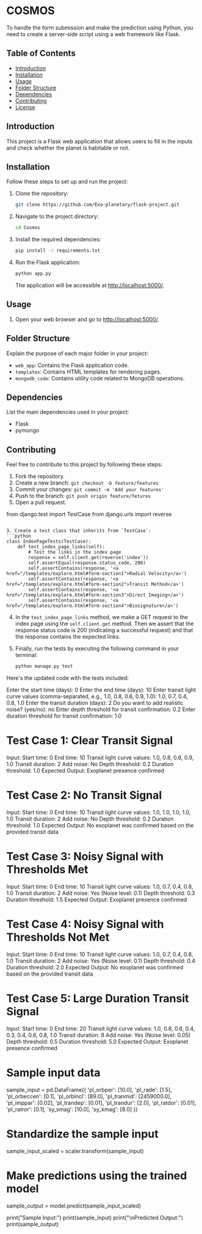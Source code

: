 # COSMOS

To handle the form submission and make the prediction using Python, you need to create a server-side script using a web framework like Flask. 
## Table of Contents

- [Introduction](#introduction)
- [Installation](#installation)
- [Usage](#usage)
- [Folder Structure](#folder-structure)
- [Dependencies](#dependencies)
- [Contributing](#contributing)
- [License](#license)

## Introduction

This project is a Flask web application that allows users to fill in the inputs and check whether the planet is habitable or not.

## Installation

Follow these steps to set up and run the project:

1. Clone the repository:

    ```bash
    git clone https://github.com/Exo-planetary/flask-project.git
    ```

2. Navigate to the project directory:

    ```bash
    cd Cosmos
    ```

3. Install the required dependencies:

    ```bash
    pip install -r requirements.txt
    ```

4. Run the Flask application:

    ```bash
    python app.py
    ```

    The application will be accessible at [http://localhost:5000/](http://localhost:5000/).

## Usage

1. Open your web browser and go to [http://localhost:5000/](http://localhost:5000/).

## Folder Structure

Explain the purpose of each major folder in your project:

- `web_app`: Contains the Flask application code.
- `templates`: Contains HTML templates for rendering pages.
- `mongodb_code`: Contains utility code related to MongoDB operations.

## Dependencies

List the main dependencies used in your project:

- Flask
- pymongo

## Contributing

Feel free to contribute to this project by following these steps:

1. Fork the repository.
2. Create a new branch: `git checkout -b feature/features`
3. Commit your changes: `git commit -m 'Add your features'`
4. Push to the branch: `git push origin feature/fetures`
5. Open a pull request.


from django.test import TestCase
   from django.urls import reverse
   ```

3. Create a test class that inherits from `TestCase`:
   ```python
   class IndexPageTests(TestCase):
       def test_index_page_links(self):
           # Test the links in the index page
           response = self.client.get(reverse('index'))
           self.assertEqual(response.status_code, 200)
           self.assertContains(response, '<a href="/templates/explore.html#form-section1">Radial Velocity</a>')
           self.assertContains(response, '<a href="/templates/explore.html#form-section2">Transit Method</a>')
           self.assertContains(response, '<a href="/templates/explore.html#form-section3">Direct Imaging</a>')
           self.assertContains(response, '<a href="/templates/explore.html#form-section4">Biosignature</a>')
   ```

4. In the `test_index_page_links` method, we make a GET request to the index page using the `self.client.get` method. Then we assert that the response status code is 200 (indicating a successful request) and that the response contains the expected links.

5. Finally, run the tests by executing the following command in your terminal:
   ```bash
   python manage.py test
   ```

Here's the updated code with the tests included:



Enter the start time (days): 0
Enter the end time (days): 10
Enter transit light curve values (comma-separated, e.g., 1.0, 0.8, 0.6, 0.9, 1.0): 
1.0, 0.7, 0.4, 0.8, 1.0
Enter the transit duration (days): 2
Do you want to add realistic noise? (yes/no): no
Enter depth threshold for transit confirmation: 0.2
Enter duration threshold for transit confirmation: 1.0



# Test Case 1: Clear Transit Signal
Input:
Start time: 0
End time: 10
Transit light curve values: 1.0, 0.8, 0.6, 0.9, 1.0
Transit duration: 2
Add noise: No
Depth threshold: 0.2
Duration threshold: 1.0
Expected Output:
Exoplanet presence confirmed


# Test Case 2: No Transit Signal
Input:
Start time: 0
End time: 10
Transit light curve values: 1.0, 1.0, 1.0, 1.0, 1.0
Transit duration: 2
Add noise: No
Depth threshold: 0.2
Duration threshold: 1.0
Expected Output:
No exoplanet was confirmed based on the provided transit data

# Test Case 3: Noisy Signal with Thresholds Met
Input:
Start time: 0
End time: 10
Transit light curve values: 1.0, 0.7, 0.4, 0.8, 1.0
Transit duration: 2
Add noise: Yes (Noise level: 0.1)
Depth threshold: 0.3
Duration threshold: 1.5
Expected Output:
Exoplanet presence confirmed

# Test Case 4: Noisy Signal with Thresholds Not Met
Input:
Start time: 0
End time: 10
Transit light curve values: 1.0, 0.7, 0.4, 0.8, 1.0
Transit duration: 2
Add noise: Yes (Noise level: 0.1)
Depth threshold: 0.4
Duration threshold: 2.0
Expected Output:
No exoplanet was confirmed based on the provided transit data

# Test Case 5: Large Duration Transit Signal
Input:
Start time: 0
End time: 20
Transit light curve values: 1.0, 0.8, 0.6, 0.4, 0.3, 0.4, 0.6, 0.8, 1.0
Transit duration: 8
Add noise: Yes (Noise level: 0.05)
Depth threshold: 0.5
Duration threshold: 5.0
Expected Output:
Exoplanet presence confirmed


# Sample input data
sample_input = pd.DataFrame({
    'pl_orbper': [10.0],
    'pl_rade': [1.5],
    'pl_orbeccen': [0.1],
    'pl_orbincl': [89.0],
    'pl_tranmid': [2459000.0],
    'pl_imppar': [0.02],
    'pl_trandep': [0.01],
    'pl_trandur': [2.0],
    'pl_ratdor': [0.01],
    'pl_ratror': [0.1],
    'sy_vmag': [10.0],
    'sy_kmag': [8.0]
})

# Standardize the sample input
sample_input_scaled = scaler.transform(sample_input)

# Make predictions using the trained model
sample_output = model.predict(sample_input_scaled)

print("Sample Input:")
print(sample_input)
print("\nPredicted Output:")
print(sample_output)
